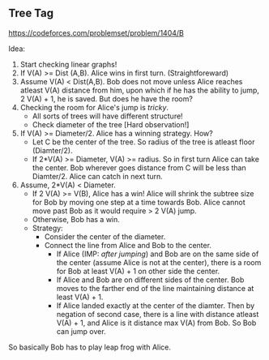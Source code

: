 ## Tree Tag 
https://codeforces.com/problemset/problem/1404/B

Idea: 

1. Start checking linear graphs!
2. If V(A) >= Dist (A,B). Alice wins in first turn. (Straightforeward)
3. Assume V(A) < Dist(A,B). Bob does not move unless Alice reaches atleast V(A) distance from him, upon which if he has the ability to jump, 2 V(A) + 1, he is saved. But does he have the room?
4. Checking the room for Alice's jump is *tricky*.
    - All sorts of trees will have different structure!
    - Check diameter of the tree [Hard observation!]
5. If V(A) >= Diameter/2. Alice has a winning strategy. How?
    -  Let C be the center of the tree. So radius of the tree is atleast floor (Diamter/2).
    -  If 2*V(A) >= Diameter, V(A) >= radius. So in first turn Alice can take the center. Bob wherever goes distance from C will be less than Diamter/2. Alice can catch in next turn.
6. Assume, 2*V(A) < Diameter.
    - If 2 V(A) >= V(B), Alice has a win! Alice will shrink the subtree size for Bob by moving one step at a time towards Bob. Alice cannot move past Bob as it would require > 2 V(A) jump. 
    - Otherwise, Bob has a win.
    - Strategy:
        * Consider the center of the diameter.
        * Connect the line from Alice and Bob to the center.
          -  If Alice (IMP: *after jumping*) and Bob are on the same side of the center (assume Alice is not at the center), there is a room for Bob at least V(A) + 1 on other side the center.
          -  If Alice and Bob are on different sides of the center. Bob moves to the farther end of the line maintaining distance at least V(A) + 1.
          -  If Alice landed exactly at the center of the diamter. Then by negation of second case, there is a line with distance atleast V(A) + 1, and Alice is it distance max V(A) from Bob. So Bob can jump over.

  So basically Bob has to play leap frog with Alice. 
